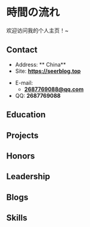 # 時間の流れ

欢迎访问我的个人主页！\~

<!-- .slide -->

## Contact

- Address: ** China**
- Site: **<https://seerblog.top>**

<!-- .slide vertical=true -->

- E-mail:
  - **[2687769088@qq.com](mailto:2687769088@qq.com)**
- QQ: **2687769088**

<!-- .slide -->

## Education

<!-- .slide vertical=true -->

<!-- .slide -->

## Projects

<!-- .slide vertical=true -->

<!-- .slide -->

## Honors

<!-- .slide vertical=true -->

<!-- .slide vertical=true -->

<!-- .slide vertical=true -->

<!-- .slide -->

## Leadership

<!-- .slide -->

## Blogs

<!-- .slide vertical=true -->

<!-- .slide -->

## Skills

<!-- .slide vertical=true -->

<!-- .slide vertical=true -->
